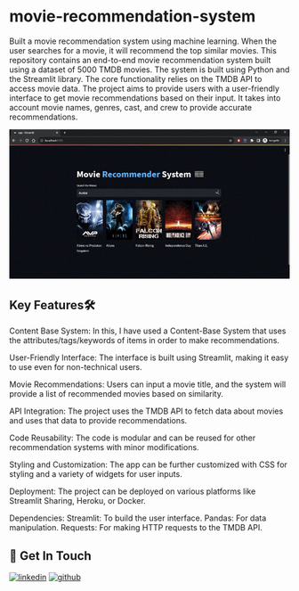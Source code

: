 # movie-recommendation-system
Built a movie recommendation system using machine learning. When the user searches for a movie, it will recommend the top similar movies. This repository contains an end-to-end movie recommendation system built using a dataset of 5000 TMDB movies. The system is built using Python and the Streamlit library. The core functionality relies on the TMDB API to access movie data. The project aims to provide users with a user-friendly interface to get movie recommendations based on their input. It takes into account movie names, genres, cast, and crew to provide accurate recommendations.

![Demo](https://github.com/Punitpawar5/movie-recommendation-system/blob/main/project.gif)

## Key Features🛠 
Content Base System: In this, I have used a Content-Base System that uses the attributes/tags/keywords of items in order to make recommendations.

User-Friendly Interface: The interface is built using Streamlit, making it easy to use even for non-technical users.

Movie Recommendations: Users can input a movie title, and the system will provide a list of recommended movies based on similarity.

API Integration: The project uses the TMDB API to fetch data about movies and uses that data to provide recommendations.

Code Reusability: The code is modular and can be reused for other recommendation systems with minor modifications.

Styling and Customization: The app can be further customized with CSS for styling and a variety of widgets for user inputs.

Deployment: The project can be deployed on various platforms like Streamlit Sharing, Heroku, or Docker.

Dependencies: Streamlit: To build the user interface. Pandas: For data manipulation. Requests: For making HTTP requests to the TMDB API.

## 🔗 Get In Touch
[![linkedin](https://img.shields.io/badge/linkedin-0A66C2?style=for-the-badge&logo=linkedin&logoColor=white)](https://www.linkedin.com/in/punit-pawar5/)
[![github](https://img.shields.io/badge/github-333333?style=for-the-badge&logo=github&logoColor=white)](https://github.com/Punitpawar5/)
